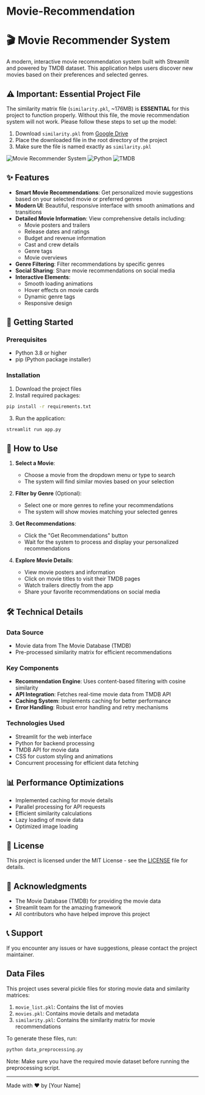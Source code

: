 # Movie-Recommendation

# 🎬 Movie Recommender System

A modern, interactive movie recommendation system built with Streamlit and powered by TMDB dataset. This application helps users discover new movies based on their preferences and selected genres.

## ⚠️ Important: Essential Project File
The similarity matrix file (`similarity.pkl`, ~176MB) is **ESSENTIAL** for this project to function properly. Without this file, the movie recommendation system will not work. Please follow these steps to set up the model:

1. Download `similarity.pkl` from [Google Drive](https://drive.google.com/file/d/1x5BKOKwmlP1Ysh10vl8oIHXqx0msO8p4/view?usp=drive_link)
2. Place the downloaded file in the root directory of the project
3. Make sure the file is named exactly as `similarity.pkl`

![Movie Recommender System](https://img.shields.io/badge/Streamlit-FF4B4B?style=for-the-badge&logo=Streamlit&logoColor=white)
![Python](https://img.shields.io/badge/Python-3.8%2B-blue?style=for-the-badge&logo=python)
![TMDB](https://img.shields.io/badge/TMDB-01D277?style=for-the-badge&logo=themoviedatabase&logoColor=white)

## ✨ Features

- **Smart Movie Recommendations**: Get personalized movie suggestions based on your selected movie or preferred genres
- **Modern UI**: Beautiful, responsive interface with smooth animations and transitions
- **Detailed Movie Information**: View comprehensive details including:
  - Movie posters and trailers
  - Release dates and ratings
  - Budget and revenue information
  - Cast and crew details
  - Genre tags
  - Movie overviews
- **Genre Filtering**: Filter recommendations by specific genres
- **Social Sharing**: Share movie recommendations on social media
- **Interactive Elements**: 
  - Smooth loading animations
  - Hover effects on movie cards
  - Dynamic genre tags
  - Responsive design

## 🚀 Getting Started

### Prerequisites

- Python 3.8 or higher
- pip (Python package installer)

### Installation

1. Download the project files
2. Install required packages:
```bash
pip install -r requirements.txt
```

3. Run the application:
```bash
streamlit run app.py
```

## 🎥 How to Use

1. **Select a Movie**:
   - Choose a movie from the dropdown menu or type to search
   - The system will find similar movies based on your selection

2. **Filter by Genre** (Optional):
   - Select one or more genres to refine your recommendations
   - The system will show movies matching your selected genres

3. **Get Recommendations**:
   - Click the "Get Recommendations" button
   - Wait for the system to process and display your personalized recommendations

4. **Explore Movie Details**:
   - View movie posters and information
   - Click on movie titles to visit their TMDB pages
   - Watch trailers directly from the app
   - Share your favorite recommendations on social media

## 🛠️ Technical Details

### Data Source
- Movie data from The Movie Database (TMDB)
- Pre-processed similarity matrix for efficient recommendations

### Key Components
- **Recommendation Engine**: Uses content-based filtering with cosine similarity
- **API Integration**: Fetches real-time movie data from TMDB API
- **Caching System**: Implements caching for better performance
- **Error Handling**: Robust error handling and retry mechanisms

### Technologies Used
- Streamlit for the web interface
- Python for backend processing
- TMDB API for movie data
- CSS for custom styling and animations
- Concurrent processing for efficient data fetching

## 📊 Performance Optimizations

- Implemented caching for movie details
- Parallel processing for API requests
- Efficient similarity calculations
- Lazy loading of movie data
- Optimized image loading

## 📝 License

This project is licensed under the MIT License - see the [LICENSE](LICENSE) file for details.

## 🙏 Acknowledgments

- The Movie Database (TMDB) for providing the movie data
- Streamlit team for the amazing framework
- All contributors who have helped improve this project

## 📞 Support

If you encounter any issues or have suggestions, please contact the project maintainer.

## Data Files
This project uses several pickle files for storing movie data and similarity matrices:

1. `movie_list.pkl`: Contains the list of movies
2. `movies.pkl`: Contains movie details and metadata
3. `similarity.pkl`: Contains the similarity matrix for movie recommendations

To generate these files, run:
```python
python data_preprocessing.py
```

Note: Make sure you have the required movie dataset before running the preprocessing script.

---

Made with ❤️ by [Your Name]
